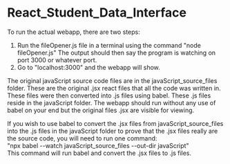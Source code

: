 # React_Student_Data_Interface

To run the actual webapp, there are two steps:
1. Run the fileOpener.js file in a terminal using the command "node fileOpener.js"
The output should then say the program is watching on port 3000 or whatever port.
2. Go to "localhost:3000" and the webapp will show. 

The original javaScript source code files are in the javaScript_source_files folder. These
are the original .jsx react files that all the code was written in. These files were
then converted into .js files using babel. These .js files reside in the javaScript folder.
The webapp should run without any use of babel on your end but the original files .jsx are visible
for viewing.

If you wish to use babel to convert the .jsx files from javaScript_source_files into the .js files
in the javaScript folder to prove that the .jsx files really are the source code, you will need to run one command:  
"npx babel --watch javaScript_source_files --out-dir javaScript"  
This command will run babel and convert the .jsx files to .js files.  
